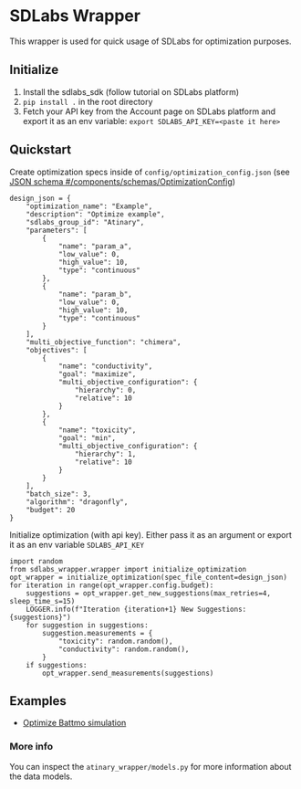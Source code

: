 # SDLabs Wrapper
This wrapper is used for quick usage of SDLabs for optimization purposes.
## Initialize
1. Install the sdlabs_sdk (follow tutorial on SDLabs platform)
2. `pip install .` in the root directory
4. Fetch your API key from the Account page on SDLabs platform and export it as an env variable:
   `export SDLABS_API_KEY=<paste it here>`
## Quickstart
Create optimization specs inside of `config/optimization_config.json` (see [JSON schema #/components/schemas/OptimizationConfig](./sdlabs_wrapper_schema.json#/components/schemas/OptimizationConfig))
```
design_json = {
    "optimization_name": "Example",
    "description": "Optimize example",
    "sdlabs_group_id": "Atinary",
    "parameters": [
        {
            "name": "param_a",
            "low_value": 0,
            "high_value": 10,
            "type": "continuous"
        },
        {
            "name": "param_b",
            "low_value": 0,
            "high_value": 10,
            "type": "continuous"
        }
    ],
    "multi_objective_function": "chimera",
    "objectives": [
        {
            "name": "conductivity",
            "goal": "maximize",
            "multi_objective_configuration": {
                "hierarchy": 0,
                "relative": 10
            }
        },
        {
            "name": "toxicity",
            "goal": "min",
            "multi_objective_configuration": {
                "hierarchy": 1,
                "relative": 10
            }
        }
    ],
    "batch_size": 3,
    "algorithm": "dragonfly",
    "budget": 20
}

```
Initialize optimization (with api key). Either pass it as an argument or export it as an env variable  `SDLABS_API_KEY`
```
import random
from sdlabs_wrapper.wrapper import initialize_optimization
opt_wrapper = initialize_optimization(spec_file_content=design_json)
for iteration in range(opt_wrapper.config.budget):
    suggestions = opt_wrapper.get_new_suggestions(max_retries=4, sleep_time_s=15)
    LOGGER.info(f"Iteration {iteration+1} New Suggestions: {suggestions}")
    for suggestion in suggestions:
        suggestion.measurements = {
            "toxicity": random.random(),
            "conductivity": random.random(),
        }
    if suggestions:
        opt_wrapper.send_measurements(suggestions)
```
## Examples
* [Optimize Battmo simulation](./examples/battmo_optimization/optimize_battmo_simulation.ipynb)
### More info
You can inspect the `atinary_wrapper/models.py` for more information about the data models.
